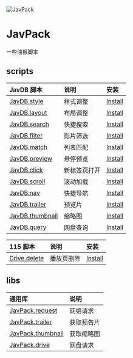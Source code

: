 ![JavPack](https://raw.githubusercontent.com/bolin-dev/JavPack/main/static/logo.png "logo")

# JavPack

一些油猴脚本

## scripts

| JavDB 脚本                            | 说明         | 安装                                                                                             |
| :------------------------------------ | :----------- | :----------------------------------------------------------------------------------------------- |
| [JavDB.style](./javdb/style/)         | 样式调整     | [Install](https://github.com/bolin-dev/JavPack/raw/main/javdb/style/JavDB.style.user.js)         |
| [JavDB.layout](./javdb/layout/)       | 布局调整     | [Install](https://github.com/bolin-dev/JavPack/raw/main/javdb/layout/JavDB.layout.user.js)       |
| [JavDB.search](./javdb/search/)       | 快捷搜索     | [Install](https://github.com/bolin-dev/JavPack/raw/main/javdb/search/JavDB.search.user.js)       |
| [JavDB.filter](./javdb/filter/)       | 影片筛选     | [Install](https://github.com/bolin-dev/JavPack/raw/main/javdb/filter/JavDB.filter.user.js)       |
| [JavDB.match](./javdb/match/)         | 列表匹配     | [Install](https://github.com/bolin-dev/JavPack/raw/main/javdb/match/JavDB.match.user.js)         |
| [JavDB.preview](./javdb/preview/)     | 悬停预览     | [Install](https://github.com/bolin-dev/JavPack/raw/main/javdb/preview/JavDB.preview.user.js)     |
| [JavDB.click](./javdb/click/)         | 新标签页打开 | [Install](https://github.com/bolin-dev/JavPack/raw/main/javdb/click/JavDB.click.user.js)         |
| [JavDB.scroll](./javdb/scroll/)       | 滚动加载     | [Install](https://github.com/bolin-dev/JavPack/raw/main/javdb/scroll/JavDB.scroll.user.js)       |
| [JavDB.nav](./javdb/nav/)             | 快捷导航     | [Install](https://github.com/bolin-dev/JavPack/raw/main/javdb/nav/JavDB.nav.user.js)             |
| [JavDB.trailer](./javdb/trailer/)     | 预览片       | [Install](https://github.com/bolin-dev/JavPack/raw/main/javdb/trailer/JavDB.trailer.user.js)     |
| [JavDB.thumbnail](./javdb/thumbnail/) | 缩略图       | [Install](https://github.com/bolin-dev/JavPack/raw/main/javdb/thumbnail/JavDB.thumbnail.user.js) |
| [JavDB.query](./javdb/query/)         | 网盘查询     | [Install](https://github.com/bolin-dev/JavPack/raw/main/javdb/query/JavDB.query.user.js)         |

| 115 脚本                        | 说明       | 安装                                                                                       |
| :------------------------------ | :--------- | :----------------------------------------------------------------------------------------- |
| [Drive.delete](./drive/delete/) | 播放页删除 | [Install](https://github.com/bolin-dev/JavPack/raw/main/drive/delete/Drive.delete.user.js) |

## libs

| 通用库                                 | 说明       |
| :------------------------------------- | :--------- |
| [JavPack.request](./libs/request/)     | 网络请求   |
| [JavPack.trailer](./libs/trailer/)     | 获取预告片 |
| [JavPack.thumbnail](./libs/thumbnail/) | 获取缩略图 |
| [JavPack.drive](./libs/drive/)         | 网盘请求   |
